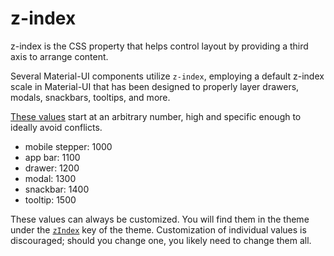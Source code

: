 # z-index

<p class="description">z-index is the CSS property that helps control layout by providing a third axis to arrange content.</p>

Several Material-UI components utilize `z-index`, employing a default z-index scale in Material-UI
that has been designed to properly layer drawers, modals, snackbars, tooltips, and more.

[These values](https://github.com/mui-org/material-ui/blob/6957c91608e7c9cc73f3b5b1085de0b37a5fb25d/packages/material-ui/src/styles/zIndex.js#L4) start at an arbitrary number, high and specific enough to ideally avoid conflicts.

- mobile stepper: 1000
- app bar: 1100
- drawer: 1200
- modal: 1300
- snackbar: 1400
- tooltip: 1500

These values can always be customized.
You will find them in the theme under the [`zIndex`](/customization/default-theme/?expend-path=$.zIndex) key of the theme.
Customization of individual values is discouraged; should you change one, you likely need to change them all.
